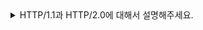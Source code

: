 <details>
<summary>
HTTP/1.1과 HTTP/2.0에 대해서 설명해주세요.
</summary>

🔗 질문 링크: [HTTP/1.1과 HTTP/2.0에 대해서 설명해주세요.](https://www.maeil-mail.kr/question/130)

✅ 답변 내용:
<pre>


</pre>




💡 꼬리 질문1: 꼬리 질문 내용
<pre>
꼬리 질문 답변
</pre>

📝 피드백 내용:
<pre>
피드백
</pre>

✨ 질문에 대한 보충 학습 내용:
<pre>
- 학습한 내용
- 또는 답변에 보완하면 좋았을 내용
</pre>

👀 참고 링크:
  
</details>
